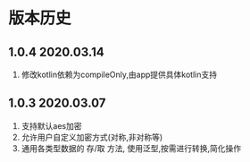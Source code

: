 # 版本历史

## 1.0.4 2020.03.14
1. 修改kotlin依赖为compileOnly,由app提供具体kotlin支持

## 1.0.3 2020.03.07
1. 支持默认aes加密
2. 允许用户自定义加密方式(对称,非对称等)
3. 通用各类型数据的 存/取 方法, 使用泛型,按需进行转换,简化操作